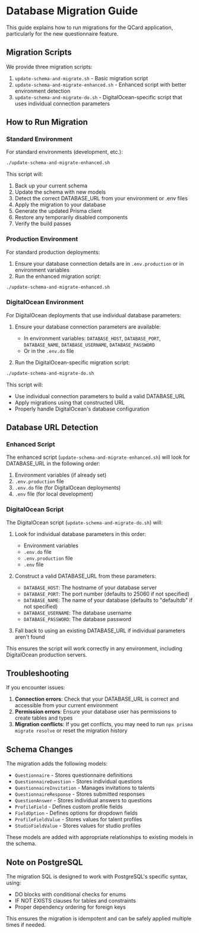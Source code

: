 # Database Migration Guide

This guide explains how to run migrations for the QCard application, particularly for the new questionnaire feature.

## Migration Scripts

We provide three migration scripts:

1. `update-schema-and-migrate.sh` - Basic migration script
2. `update-schema-and-migrate-enhanced.sh` - Enhanced script with better environment detection
3. `update-schema-and-migrate-do.sh` - DigitalOcean-specific script that uses individual connection parameters

## How to Run Migration

### Standard Environment

For standard environments (development, etc.):

```bash
./update-schema-and-migrate-enhanced.sh
```

This script will:
1. Back up your current schema
2. Update the schema with new models
3. Detect the correct DATABASE_URL from your environment or .env files
4. Apply the migration to your database
5. Generate the updated Prisma client
6. Restore any temporarily disabled components
7. Verify the build passes

### Production Environment

For standard production deployments:

1. Ensure your database connection details are in `.env.production` or in environment variables
2. Run the enhanced migration script:

```bash
./update-schema-and-migrate-enhanced.sh
```

### DigitalOcean Environment

For DigitalOcean deployments that use individual database parameters:

1. Ensure your database connection parameters are available:
   - In environment variables: `DATABASE_HOST`, `DATABASE_PORT`, `DATABASE_NAME`, `DATABASE_USERNAME`, `DATABASE_PASSWORD`
   - Or in the `.env.do` file

2. Run the DigitalOcean-specific migration script:

```bash
./update-schema-and-migrate-do.sh
```

This script will:
- Use individual connection parameters to build a valid DATABASE_URL
- Apply migrations using that constructed URL
- Properly handle DigitalOcean's database configuration

## Database URL Detection

### Enhanced Script

The enhanced script (`update-schema-and-migrate-enhanced.sh`) will look for DATABASE_URL in the following order:

1. Environment variables (if already set)
2. `.env.production` file
3. `.env.do` file (for DigitalOcean deployments)
4. `.env` file (for local development)

### DigitalOcean Script

The DigitalOcean script (`update-schema-and-migrate-do.sh`) will:

1. Look for individual database parameters in this order:
   - Environment variables
   - `.env.do` file
   - `.env.production` file
   - `.env` file
   
2. Construct a valid DATABASE_URL from these parameters:
   - `DATABASE_HOST`: The hostname of your database server
   - `DATABASE_PORT`: The port number (defaults to 25060 if not specified)
   - `DATABASE_NAME`: The name of your database (defaults to "defaultdb" if not specified)
   - `DATABASE_USERNAME`: The database username
   - `DATABASE_PASSWORD`: The database password
   
3. Fall back to using an existing DATABASE_URL if individual parameters aren't found

This ensures the script will work correctly in any environment, including DigitalOcean production servers.

## Troubleshooting

If you encounter issues:

1. **Connection errors**: Check that your DATABASE_URL is correct and accessible from your current environment
2. **Permission errors**: Ensure your database user has permissions to create tables and types
3. **Migration conflicts**: If you get conflicts, you may need to run `npx prisma migrate resolve` or reset the migration history

## Schema Changes

The migration adds the following models:

- `Questionnaire` - Stores questionnaire definitions
- `QuestionnaireQuestion` - Stores individual questions
- `QuestionnaireInvitation` - Manages invitations to talents
- `QuestionnaireResponse` - Stores submitted responses
- `QuestionAnswer` - Stores individual answers to questions
- `ProfileField` - Defines custom profile fields
- `FieldOption` - Defines options for dropdown fields
- `ProfileFieldValue` - Stores values for talent profiles
- `StudioFieldValue` - Stores values for studio profiles

These models are added with appropriate relationships to existing models in the schema.

## Note on PostgreSQL

The migration SQL is designed to work with PostgreSQL's specific syntax, using:

- DO blocks with conditional checks for enums
- IF NOT EXISTS clauses for tables and constraints
- Proper dependency ordering for foreign keys

This ensures the migration is idempotent and can be safely applied multiple times if needed.